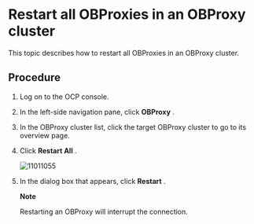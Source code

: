 Restart all OBProxies in an OBProxy cluster 
================================================================

This topic describes how to restart all OBProxies in an OBProxy cluster. 

Procedure 
------------------------------

1. Log on to the OCP console.

   

2. In the left-side navigation pane, click **OBProxy** .

   

3. In the OBProxy cluster list, click the target OBProxy cluster to go to its overview page.

   

4. Click **Restart All** .

   ![11011055](https://help-static-aliyun-doc.aliyuncs.com/assets/img/en-US/2659917361/p345984.png)
   

5. In the dialog box that appears, click **Restart** . 

   **Note**

   

   Restarting an OBProxy will interrupt the connection.
   




